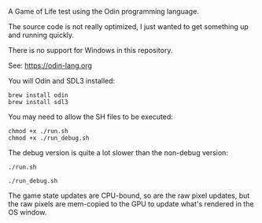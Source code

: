 A Game of Life test using the Odin programming language.

The source code is not really optimized, I just wanted to get something up and running quickly.

There is no support for Windows in this repository.

See: https://odin-lang.org

You will Odin and SDL3 installed:

```
brew install odin
brew install sdl3
```

You may need to allow the SH files to be executed:

```
chmod +x ./run.sh
chmod +x ./run_debug.sh
```

The debug version is quite a lot slower than the non-debug version:

```
./run.sh
```

```
./run_debug.sh
```

The game state updates are CPU-bound, so are the raw pixel updates, but the raw pixels are mem-copied to the GPU to update what's rendered in the OS window.
